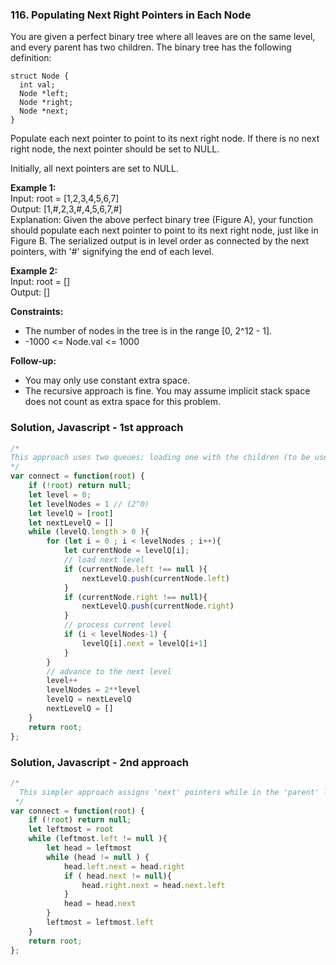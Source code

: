 ### 116. Populating Next Right Pointers in Each Node

You are given a perfect binary tree where all leaves are on the same level, and every parent has two children. The binary tree has the following definition:

```
struct Node {
  int val;
  Node *left;
  Node *right;
  Node *next;
}
```
Populate each next pointer to point to its next right node. If there is no next right node, the next pointer should be set to NULL.

Initially, all next pointers are set to NULL.

**Example 1:**\
Input: root = [1,2,3,4,5,6,7]\
Output: [1,#,2,3,#,4,5,6,7,#]\
Explanation: Given the above perfect binary tree (Figure A), your function should populate each next pointer to point to its next right node, just like in Figure B. The serialized output is in level order as connected by the next pointers, with '#' signifying the end of each level.

**Example 2:**\
Input: root = []\
Output: []

**Constraints:**
- The number of nodes in the tree is in the range [0, 2^12 - 1].
- -1000 <= Node.val <= 1000

**Follow-up:**
- You may only use constant extra space.
- The recursive approach is fine. You may assume implicit stack space does not count as extra space for this problem.

### Solution, Javascript - 1st approach
```javascript
/*
This approach uses two queues: loading one with the children (to be used for the next level) and one for the current level. Keeping track of how many nodes to process on each level by squaring the level number that we are on.
*/
var connect = function(root) {
    if (!root) return null;
    let level = 0;
    let levelNodes = 1 // (2^0)
    let levelQ = [root]
    let nextLevelQ = []
    while (levelQ.length > 0 ){
        for (let i = 0 ; i < levelNodes ; i++){
            let currentNode = levelQ[i];
            // load next level
            if (currentNode.left !== null ){
                nextLevelQ.push(currentNode.left)
            }
            if (currentNode.right !== null){
                nextLevelQ.push(currentNode.right)
            }
            // process current level
            if (i < levelNodes-1) {
                levelQ[i].next = levelQ[i+1]
            }
        }
        // advance to the next level
        level++
        levelNodes = 2**level
        levelQ = nextLevelQ
        nextLevelQ = []
    }
    return root;
};
```

### Solution, Javascript - 2nd approach
```javascript
/*
  This simpler approach assigns 'next' pointers while in the 'parent' level, and then the pointers are already in place when we move on to the 'children'
 */
var connect = function(root) {
    if (!root) return null;
    let leftmost = root
    while (leftmost.left != null ){
        let head = leftmost
        while (head != null ) {
            head.left.next = head.right
            if ( head.next != null){ 
                head.right.next = head.next.left
            } 
            head = head.next
        }
        leftmost = leftmost.left
    }
    return root;
};
```